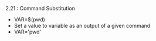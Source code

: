 2.21 : Command Substitution

- VAR=$(pwd)
- Set a value to variable as an output of a given command
- VAR='pwd'
